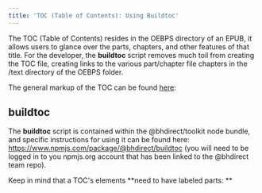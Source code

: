 ```yaml
---
title: 'TOC (Table of Contents): Using Buildtoc'
---
```

The TOC (Table of Contents) resides in the OEBPS directory of an EPUB, it allows users to glance over the parts, chapters, and other features of that title. For the developer, the **buildtoc**  script removes much toil from creating the TOC file, creating links to the various part/chapter file chapters in the /text directory of the OEBPS folder.

The general markup of the TOC can be found [here](https://style.bhdirect-ebooks.org/code/navigation.html#Table-of-Contents):

## buildtoc

The **buildtoc** script is contained within the @bhdirect/toolkit  node bundle, and specific instructions for using it can be found here: <https://www.npmjs.com/package/@bhdirect/buildtoc> (you will need to be logged in to you npmjs.org account that has been linked to the @bhdirect team repo).

Keep in mind that a TOC's elements **need to have labeled parts: **

